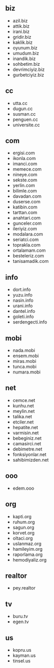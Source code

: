 ## biz
- azil.biz
- attik.biz
- irani.biz
- gridir.biz
- kaklik.biz
- oyunum.biz
- umudum.biz
- inandik.biz
- sohbetim.biz
- devrimciyiz.biz
- gurbetciyiz.biz

## cc
- utta.cc
- dugun.cc
- susman.cc
- penguen.cc
- universite.cc

## com
- ergisi.com
- ikonla.com
- imanci.com
- memece.com
- nineye.com
- sekste.com
- yerlin.com
- bilimle.com
- davadan.com
- duserse.com
- katibin.com
- tarttan.com
- anahtari.com
- gunceler.com
- ileriyiz.com
- modalara.com
- seriatci.com
- toprakla.com
- ortalamam.com
- besteleriz.com
- tanisamadik.com

## info
- dort.info
- yuzu.info
- nasin.info
- urani.info
- dantel.info
- goleti.info
- serdengecti.info

## mobi
- nada.mobi
- ensem.mobi
- miras.mobi
- tunca.mobi
- numara.mobi

## net
- cemce.net
- kunhu.net
- meylin.net
- talika.net
- etciler.net
- hepatite.net
- varmisin.net
- bebeginiz.net
- camasirci.net
- debimetre.net
- fonksiyonlar.net
- sahibimizden.net

## ooo
- edem.ooo

## org
- kapti.org
- ruhum.org
- sagun.org
- korvet.org
- oltaci.org
- uslanmaz.org
- hamileyim.org
- raporlama.org
- hemodiyaliz.org

## realtor
- pey.realtor

## tv
- buru.tv
- egen.tv

## us
- kopru.us
- kayman.us
- tinsel.us

